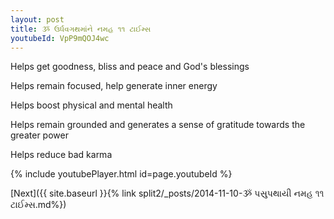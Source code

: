 ```yaml
---
layout: post
title: ૐ ઉર્ધવગથમાંને નમહ ૧૧ ટાઈમ્સ
youtubeId: VpP9mQOJ4wc
---
```

 
 
Helps get goodness, bliss and peace and God's blessings
 
Helps remain focused, help generate inner energy 
 
Helps boost physical and mental health 
 
Helps remain grounded and generates a sense of gratitude towards the greater power 
 
Helps reduce bad karma
 
 
 
 


{% include youtubePlayer.html id=page.youtubeId %}
 
[Next]({{ site.baseurl }}{% link  split2/_posts/2014-11-10-ૐ પસુપથાયી નમહ ૧૧ ટાઈમ્સ.md%})
 

